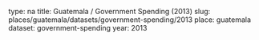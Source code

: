 type: na
title: Guatemala / Government Spending (2013)
slug: places/guatemala/datasets/government-spending/2013
place: guatemala
dataset: government-spending
year: 2013
